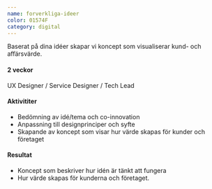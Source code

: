 ```yaml
---
name: forverkliga-ideer
color: 01574F
category: digital
---
```


<div class="lead">
Baserat på dina idéer skapar vi koncept som visualiserar kund- och affärsvärde.
</div>

<h4 class="time-h4">2 veckor</h4>
UX Designer / Service Designer / Tech Lead

<h4>Aktivititer</h4>

- Bedömning av idé/tema och co-innovation
- Anpassning till designprinciper och syfte
- Skapande av koncept som visar hur värde skapas för kunder och företaget

<h4>Resultat</h4>

- Koncept som beskriver hur idén är tänkt att fungera
- Hur värde skapas för kunderna och företaget.